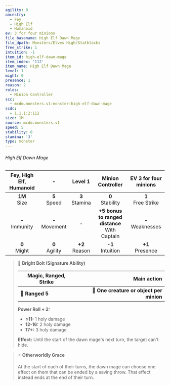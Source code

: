 ```yaml
---
agility: 0
ancestry:
  - Fey
  - High Elf
  - Humanoid
ev: 3 for four minions
file_basename: High Elf Dawn Mage
file_dpath: Monsters/Elves High/Statblocks
free_strike: 1
intuition: -1
item_id: high-elf-dawn-mage
item_index: '112'
item_name: High Elf Dawn Mage
level: 1
might: 0
presence: 1
reason: 2
roles:
  - Minion Controller
scc:
  - mcdm.monsters.v1:monster:high-elf-dawn-mage
scdc:
  - 1.1.1:2:112
size: 1M
source: mcdm.monsters.v1
speed: 5
stability: 0
stamina: '3'
type: monster
---
```


###### High Elf Dawn Mage

| Fey, High Elf, Humanoid |          -          |      Level 1       |                 Minion Controller                 | EV 3 for four minions  |
| :---------------------: | :-----------------: | :----------------: | :-----------------------------------------------: | :--------------------: |
|    **1M**<br/> Size     |  **5**<br/> Speed   | **3**<br/> Stamina |               **0**<br/> Stability                | **1**<br/> Free Strike |
|   **-**<br/> Immunity   | **-**<br/> Movement |         -          | **+5 bonus to ranged distance**<br/> With Captain | **-**<br/> Weaknesses  |
|    **0**<br/> Might     | **0**<br/> Agility  | **+2**<br/> Reason |               **-1**<br/> Intuition               |  **+1**<br/> Presence  |

<!-- -->
> 🏹 **Bright Bolt (Signature Ability)**
>
> | **Magic, Ranged, Strike** |                          **Main action** |
> | ------------------------- | ---------------------------------------: |
> | **📏 Ranged 5**           | **🎯 One creature or object per minion** |
>
> **Power Roll + 2:**
>
> - **≤11:** 1 holy damage
> - **12-16:** 2 holy damage
> - **17+:** 3 holy damage
>
> **Effect:** Until the start of the dawn mage's next turn, the target can't hide.

<!-- -->
> ⭐️ **Otherworldly Grace**
>
> At the start of each of their turns, the dawn mage can choose one effect on them that can be ended by a saving throw. That effect instead ends at the end of their turn.
